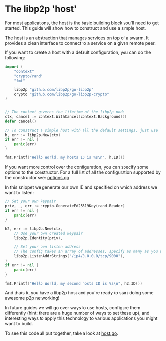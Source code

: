 # The libp2p 'host'

For most applications, the host is the basic building block you'll need to get started. This guide will show how to construct and use a simple host.

The host is an abstraction that manages services on top of a swarm. It provides a clean interface to connect to a service on a given remote peer.

If you want to create a host with a default configuration, you can do the following:

```go
import (
	"context"
	"crypto/rand"
	"fmt"

	libp2p "github.com/libp2p/go-libp2p"
	crypto "github.com/libp2p/go-libp2p-crypto"
)


// The context governs the lifetime of the libp2p node
ctx, cancel := context.WithCancel(context.Background())
defer cancel()

// To construct a simple host with all the default settings, just use `New`
h, err := libp2p.New(ctx)
if err != nil {
	panic(err)
}

fmt.Printf("Hello World, my hosts ID is %s\n", h.ID())
```

If you want more control over the configuration, you can specify some options to the constructor. For a full list of all the configuration supported by the constructor see: [options.go](https://github.com/libp2p/go-libp2p/blob/master/options.go)

In this snippet we generate our own ID and specified on which address we want to listen:

```go
// Set your own keypair
priv, _, err := crypto.GenerateEd25519Key(rand.Reader)
if err != nil {
	panic(err)
}

h2, err := libp2p.New(ctx,
	// Use your own created keypair
	libp2p.Identity(priv),

	// Set your own listen address
	// The config takes an array of addresses, specify as many as you want.
	libp2p.ListenAddrStrings("/ip4/0.0.0.0/tcp/9000"),
)
if err != nil {
	panic(err)
}

fmt.Printf("Hello World, my second hosts ID is %s\n", h2.ID())
```

And thats it, you have a libp2p host and you're ready to start doing some awesome p2p networking!

In future guides we will go over ways to use hosts, configure them differently (hint: there are a huge number of ways to set these up), and interesting ways to apply this technology to various applications you might want to build.

To see this code all put together, take a look at [host.go](host.go).
